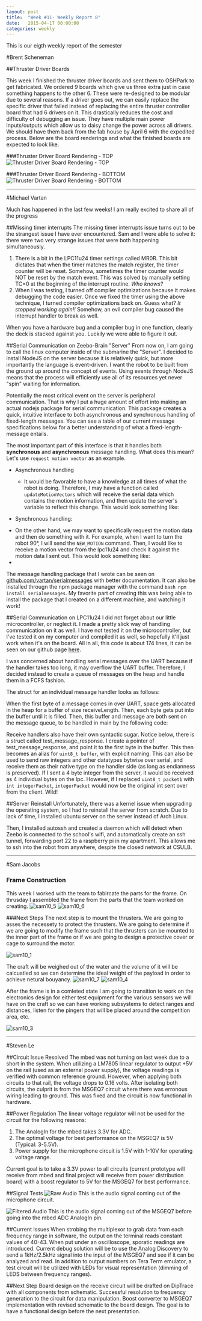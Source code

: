 ```yaml
---
layout: post
title:  "Week #11- Weekly Report 8"
date:   2015-04-17 00:00:00
categories: weekly
---
```


This is our eigth weekly report of the semester

#Brent Scheneman

##Thruster Driver Boards

This week I finished the thruster driver boards and sent them to OSHPark to get fabricated. We ordered 9 boards which give us three extra just in case something happens to the other 6. These were re-designed to be modular due to several reasons. If a driver goes out, we can easily replace the specific driver that failed instead of replacing the entire thruster controller board that had 6 drivers on it. This drastically reduces the cost and difficulty of debugging an issue. They have multiple main power inputs/outputs which allow us to daisy change the power across all drivers. We should have them back from the fab house by April 6 with the expedited process. Below are the board renderings and what the finished boards are expected to look like.

###Thruster Driver Board Rendering - TOP
![Thruster Driver Board Rendering - TOP](/images/ThrusterBoardRenderingTop.png)

###Thruster Driver Board Rendering - BOTTOM
![Thruster Driver Board Rendering - BOTTOM](/images/ThrusterBoardRenderingBottom.png)

---

#Michael Vartan

Much has happened in the last few weeks! I am really excited to share all of the progress

##Missing timer interrupts
The missing timer interrupts issue turns out to be the strangest issue I have ever encountered. Sam and I were able to solve it: there were two very strange issues that were both happening simultaneously. 

1. There is a bit in the LPC11u24 timer settings called MR0R. This bit dictates that when the timer matches the match register, the timer counter will be reset. Somehow, sometimes the timer counter would NOT be reset by the match event. This was solved by manually setting TC=0 at the beginning of the interrupt routine. *Who knows?*
2. When I was testing, I turned off compiler optimizations because it makes debugging the code easier. Once we fixed the timer using the above technique, I turned compiler optimizations back on. Guess what? *It stopped working again!!* Somehow, an evil compiler bug caused the interrupt handler to break as well. 

When you have a hardware bug and a compiler bug in one function, clearly the deck is stacked against you. Luckily we were able to figure it out.

##Serial Communication on Zeebo-Brain "Server"
From now on, I am going to call the linux computer inside of the submarine the "Server". I decided to install NodeJS on the server because it is relatively quick, but more importantly the language is event-driven. I want the robot to be built from the ground up around the concept of events. Using events through NodeJS means that the process will efficiently use all of its resources yet never "spin" waiting for information. 

Potentially the most critical event on the server is peripheral communication. That is why I put a huge amount of effort into making an actual nodejs package for serial communication. This package creates a quick, intuitive interface to both asynchronous and synchronous handling of fixed-length messages. You can see a table of our current message specifications below for a better understanding of what a fixed-length-message entails.

<div id="iframehere"></div>
<script>
//workaround because github/jekyll won't let me put an 
//iframe directly into the html.
    document.getElementById("iframehere").innerHTML = "<iframe width='100%' height='600px' frameborder='0' src='https://docs.google.com/spreadsheets/d/1TP0-Qkuk-7ZXS9RNS5TpPRJ_JgtWoxkv3e7dtqB7E4Y/edit?usp=sharing&single=true&gid=0&output=html'>You must enable iframes, silly</iframe>";
</script>

The most important part of this interface is that it handles both **synchronous** and **asynchronous** message handling. What does this mean? Let's use `request motion vector` as an example. 

* Asynchronous handling

  - It would be favorable to have a knowledge at all times of what the robot is doing. Therefore, I may have a function called `updateMotionVectors` which will receive the serial data which contains the motion information, and then update the server's variable to reflect this change. This would look something like:

<script src="https://gist.github.com/vartan/045555ca743e48d6c711.js"></script>


* Synchronous handling:
 - On the other hand, we may want to specifically request the motion data and then do something with it. For example, when I want to turn the robot 90°, I will send the `NEW_MOTION` command. Then, I would like to receive a motion vector from the lpc11u24 and check it against the motion data I sent out. This would look something like:
 - 
<script src="https://gist.github.com/vartan/17435e9cf32bd90d8cac.js"></script>

The message handling package that I wrote can be seen on [github.com/vartan/serialmessages](https://github.com/vartan/serialmessages) with better documentation. It can also be installed througn the npm package manager with the command `bash npm install serialmessages`. My favorite part of creating this was being able to install the package that I created on a different machine, and watching it work!

##Serial Communication on LPC11u24
I did not forget about our little microcontroller, or neglect it. I made a pretty slick way of handling communication on it as well. I have not tested it on the microcontroller, but I've tested it on my computer and compiled it as well, so hopefully it'll just work when it's on the board. All in all, this code is about 174 lines, it can be seen on our github page [here](https://github.com/vartan/Xeebo/tree/master/messageHandler_c).

I was concerned about handling serial messages over the UART because if the handler takes too long, it may overflow the UART buffer. Therefore, I decided instead to create a queue of messages on the heap and handle them in a FCFS fashion. 

The struct for an individual message handler looks as follows:


When the first byte of a message comes in over UART, space gets allocated in the heap for a buffer of size receiveLength. Then, each byte gets put into the buffer until it is filled. Then, this buffer and message are both sent on the message queue, to be handled in main by the following code:

<script src="https://gist.github.com/vartan/690cec1e53bc4b104688.js"></script>

Receive handlers also have their own syntactic sugar. Notice below, there is a struct called test_message_response. I create a pointer of test_message_response, and point it to the first byte in the buffer. This then becomes an alias for `uint8_t buffer`, with explicit naming. This can also be used to send raw integers and other datatypes bytwise over serial, and receive them as their native type on the handler side (as long as endianness is preserved). If I sent a 4 byte integer from the server, it would be received as 4 individual bytes on the lpc. However, if I replaced `uint8_t packet1` with `int integerPacket`, `integerPacket` would now be the original int sent over from the client. Wild!

<script src="https://gist.github.com/vartan/a51c6a4c6c3969952539.js"></script>

##Server Reinstall
Unfortunately, there was a kernel issue when upgrading the operating system, so I had to reinstall the server from scratch. Due to lack of time, I installed ubuntu server on the server instead of Arch Linux. 

Then, I installed autossh and created a daemon which will detect when Zeebo is connected to the school's wifi, and automatically create an ssh tunnel, forwarding port 22 to a raspberry pi in my apartment. This allows me to ssh into the robot from anywhere, despite the closed network at CSULB.


---

#Sam Jacobs

### Frame Construction

This week I worked with the team to fabircate the parts for the frame. On thrusday I assembled the frame from the parts that the team worked on creating.
![sam10_5](/images/sam10_5.png)
![sam10_6](/images/sam10_6.png)

###Next Steps 
The next step is to mount the thrusters. We are going to asses the necessety to protect the thrusters. We are going to determine if we are going to modify the frame such that the thrusters can be mounted to the inner part of the frame or if we are going to design a protective cover or cage to surround the motor.

![sam10_1](/images/sam10_1.png)

The craft will be weighed out of the water and the volume of it will be calcuatled so we can determine the ideal weight of the payload in order to achieve netural bouyancy.
![sam10_7](/images/sam10_7.png)
![sam10_4](/images/sam10_4.png)

After the frame is in a comleted state I am going to transition to work on the electronics design for either test equipment for the various sensors we will have on the craft so we can have working subsystems to detect ranges and distances, listen for the pingers that will be placed around the competition area, etc.

![sam10_3](/images/sam10_3.png)
 
---

#Steven Le

##Circuit Issue Resolved
The mbed was not turning on last week due to a short in the system.  When utilizing a LM7805 linear regulator to output +5V on the rail (used as an external power supply), the voltage readings is verified with common reference ground.  However, when applying both circuits to that rail, the voltage drops to 0.16 volts.  After isolating both circuits, the culprit is from the MSGEQ7 circuit where there was erronous wiring leading to ground.  This was fixed and the circuit is now functional in hardware.  

##Power Regulation
The linear voltage regulator will not be used for the circuit for the following reasons:
1. The AnalogIn for the mbed takes 3.3V for ADC.
2. The optimal voltage for best performance on the MSGEQ7 is 5V (Typical: 3-5.5V).
3. Power supply for the microphone circuit is 1.5V with 1-10V for operating voltage range.

Current goal is to take a 3.3V power to all circuits (current prototype will receive from mbed and final project will receive from power distribution board) with a boost regulator to 5V for the MSGEQ7 for best performance.

##Signal Tests
![Raw Audio](/images/am_rx_rawAudio.png)
This is the audio signal coming out of the microphone circuit.

![Filtered Audio](/images/am_rx_filteredAudio.png)
This is the audio signal coming out of the MSGEQ7 before going into the mbed ADC AnalogIn pin.

##Current Issues
When strobing the multiplexor to grab data from each frequency range in software, the output on the terminal reads constant values of 40-43.  When put under an oscilloscope, sporatic readings are introduced.
Current debug solution will be to use the Analog Discovery to send a 1kHz/2.5kHz signal into the input of the MSGEQ7 and see if it can be analyzed and read.  In addition to output numbers on Tera Term emulator, a test circuit will be utilized with LEDs for visual representation (dimming of LEDS between frequency ranges).

##Next Step
Board design on the receive circuit will be drafted on DipTrace with all components from schematic.
Successful resolution to frequency generation to the circuit for data manipulation.
Boost converter to MSGEQ7 implementation with revised schematic to the board design.
The goal is to have a functional design before the next presentation.